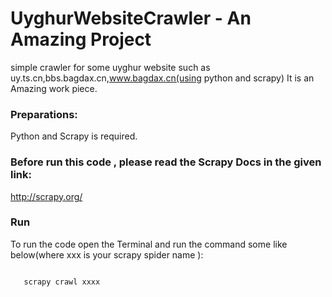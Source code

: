 # UyghurWebsiteCrawler - An Amazing Project
simple crawler for some uyghur website such  as uy.ts.cn,bbs.bagdax.cn,www.bagdax.cn(using python and scrapy)
It is an Amazing work piece.

### Preparations:
Python and Scrapy is required.

### Before run this code , please read the Scrapy Docs in the given link:
http://scrapy.org/

### Run
To run the code open the Terminal and run the command some like below(where xxx is your scrapy spider name ):

<code>
   scrapy crawl xxxx 
</code>

